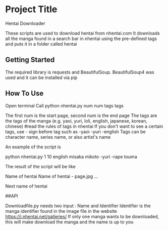 # Project Title

Hentai Downloader

These scripts are used to download hentai from nhentai.com
It downloads all the manga found in a search bar in nhentai using the pre-defined tags and puts it in a folder called hentai


## Getting Started

The required library is requests and BeautifulSoup.
BeautifulSoup4 was used and it can be installed via pip

## How To Use

Open terminal
Call python nhentai.py num num tags tags

The first num is the start page, second num is the end page
The tags are the tags of the manga (e.g. yaoi, yuri, loli, english, japanese, korean, chinese) #read the rules of tags in nhentai
If you don't want to see a certain tags, use - sign before tag such as -yaoi -yuri -english
Tags can be character name, series name, or also artist's name


An example of the script is

python nhentai.py 1 10 english misaka mikoto -yuri -rape touma 

The result of the script will be like

Name of hentai
Name of hentai - page.jpg
...

Next name of hentai

##API

Downloadfile.py needs two input : Name and Identifier
Identifier is the manga identifier found in the image file in the website https://i.nhentai.net/galleries/
If only one manga wants to be downloaded, this will make download the manga and the name is up to you

